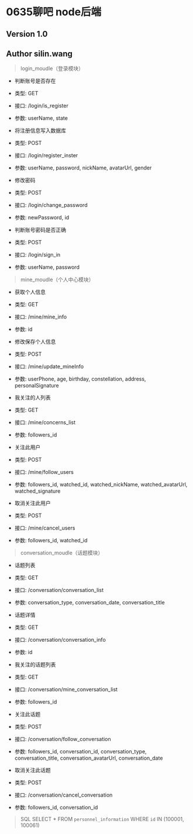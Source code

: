 # 0635聊吧 node后端
## Version 1.0
## Author silin.wang


> login_moudle（登录模块）

+ 判断账号是否存在
+ 类型: GET
+ 接口: /login/is_register
+ 参数: userName, state

+ 将注册信息写入数据库
+ 类型: POST
+ 接口: /login/register_inster
+ 参数: userName, password, nickName, avatarUrl, gender

+ 修改密码
+ 类型: POST
+ 接口: /login/change_password
+ 参数: newPassword, id

+ 判断账号密码是否正确
+ 类型: POST
+ 接口: /login/sign_in
+ 参数: userName, password


> mine_moudle（个人中心模块）

+ 获取个人信息
+ 类型: GET
+ 接口: /mine/mine_info
+ 参数: id

+ 修改保存个人信息
+ 类型: POST
+ 接口: /mine/update_mineInfo
+ 参数: userPhone, age, birthday, constellation, address, personalSignature

+ 我关注的人列表
+ 类型: GET
+ 接口: /mine/concerns_list
+ 参数: followers_id

+ 关注此用户
+ 类型: POST
+ 接口: /mine/follow_users
+ 参数: followers_id, watched_id, watched_nickName, watched_avatarUrl, watched_signature

+ 取消关注此用户
+ 类型: POST
+ 接口: /mine/cancel_users
+ 参数: followers_id, watched_id


> conversation_moudle（话题模块）

+ 话题列表
+ 类型: GET
+ 接口: /conversation/conversation_list
+ 参数: conversation_type, conversation_date, conversation_title

+ 话题详情
+ 类型: GET
+ 接口: /conversation/conversation_info
+ 参数: id

+ 我关注的话题列表
+ 类型: GET
+ 接口: /conversation/mine_conversation_list
+ 参数: followers_id

+ 关注此话题
+ 类型: POST
+ 接口: /conversation/follow_conversation
+ 参数: followers_id, conversation_id, conversation_type, conversation_title, conversation_avatarUrl, conversation_date

+ 取消关注此话题
+ 类型: POST
+ 接口: /conversation/cancel_conversation
+ 参数: followers_id, conversation_id




> SQL
SELECT * FROM `personnel_information` WHERE `id` IN (100001, 100061)

